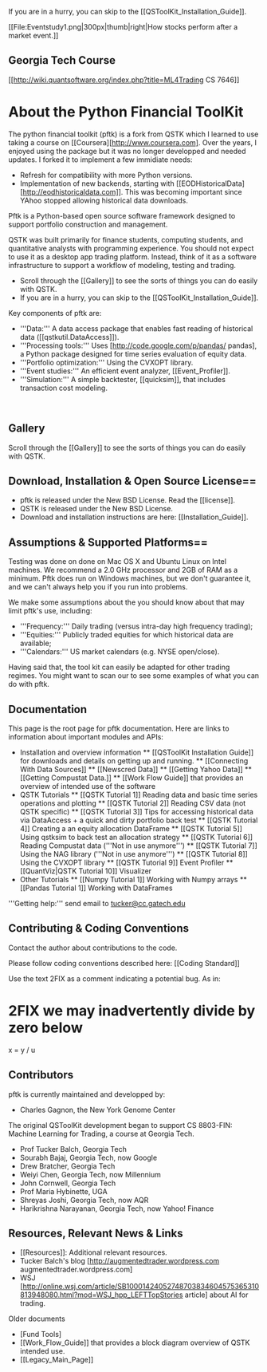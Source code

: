 If you are in a hurry, you can skip to the  [[QSToolKit_Installation_Guide]].

[[File:Eventstudy1.png|300px|thumb|right|How stocks perform after a market event.]]

## Georgia Tech Course

[[http://wiki.quantsoftware.org/index.php?title=ML4Trading CS 7646]]

# About the Python Financial ToolKit

The python financial toolkit (pftk) is a fork from QSTK which I learned to use taking a course on [[Coursera][http://www.coursera.com]. Over the years, I enjoyed using the package but it was no longer developped and needed updates. I forked it to implement a few immidiate needs:
* Refresh for compatibility with more Python versions.
* Implementation of new backends, starting with [[EODHistoricalData][http://eodhistoricaldata.com]]. This was becoming important since YAhoo stopped allowing historical data downloads.

Pftk is a Python-based open source software framework designed to support portfolio construction and management.

QSTK was built primarily for finance students, computing students, and quantitative analysts with programming experience.  You should not expect to use it as a desktop app trading platform.  Instead, think of it as a software infrastructure to support a workflow of modeling, testing and trading.  

* Scroll through the [[Gallery]] to see the sorts of things you can do easily with QSTK.  
* If you are in a hurry, you can skip to the  [[QSToolKit_Installation_Guide]].

Key components of pftk are:

* '''Data:''' A data access package that enables fast reading of historical data ([[qstkutil.DataAccess]]).
* '''Processing tools:''' Uses [http://code.google.com/p/pandas/ pandas], a Python package designed for time series evaluation of equity data.
* '''Portfolio optimization:''' Using the CVXOPT library.
* '''Event studies:''' An efficient event analyzer, [[Event_Profiler]].
* '''Simulation:''' A simple backtester, [[quicksim]], that includes transaction cost modeling.
<BR clear=right>

## Gallery

Scroll through the [[Gallery]] to see the sorts of things you can do easily with QSTK.  

## Download, Installation & Open Source License==

* pftk is released under the New BSD License. Read the [[license]].
* QSTK is released under the New BSD License.
* Download and installation instructions are here: [[Installation_Guide]].

## Assumptions & Supported Platforms==

Testing was done on done on Mac OS X and Ubuntu Linux on Intel machines. We recommend a 2.0 GHz processor and 2GB of RAM as a minimum. Pftk does run on Windows machines, but we don't guarantee it, and we can't always help you if you run into problems.

We make some assumptions about the you should know about that may limit pftk's use, including:

* '''Frequency:''' Daily trading (versus intra-day high frequency trading);
* '''Equities:''' Publicly traded equities for which historical data are available;
* '''Calendars:''' US market calendars (e.g. NYSE open/close).

Having said that, the tool kit can easily be adapted for other trading regimes.  You might want to scan our to see some examples of what you can do with pftk.

## Documentation

This page is the root page for pftk documentation.  Here are links to information about important modules and APIs:

* Installation and overview information
** [[QSToolKit Installation Guide]] for downloads and details on getting up and running.
** [[Connecting With Data Sources]]
** [[Newscred Data]]
** [[Getting Yahoo Data]]
** [[Getting Compustat Data.]]
** [[Work Flow Guide]] that provides an overview of intended use of the software
* QSTK Tutorials
** [[QSTK Tutorial 1]] Reading data and basic time series operations and plotting
** [[QSTK Tutorial 2]] Reading CSV data (not QSTK specific)
** [[QSTK Tutorial 3]] Tips for accessing historical data via DataAccess + a quick and dirty portfolio back test
** [[QSTK Tutorial 4]] Creating a an equity allocation DataFrame
** [[QSTK Tutorial 5]] Using qstksim to back test an allocation strategy
** [[QSTK Tutorial 6]] Reading Compustat data  ('''Not in use anymore''')
** [[QSTK Tutorial 7]] Using the NAG library  ('''Not in use anymore''')
** [[QSTK Tutorial 8]] Using the CVXOPT library
** [[QSTK Tutorial 9]] Event Profiler
** [[QuantViz|QSTK Tutorial 10]] Visualizer
* Other Tutorials
** [[Numpy Tutorial 1]] Working with Numpy arrays
** [[Pandas Tutorial 1]] Working with DataFrames 
<!--
* QSTK major modules
** [http://www.quantsoftware.org/Docs/html/index.html APIs] for all modules
** [[qstklearn]]
** [[qstktest]]
** [[qstkutil]]
** [[Features]]
* QSTK applications
** [[csvconverter]]
** [[data_updater]]
** [[quicksim]]
** [[Event_Profiler]]
** [[QuantViz]]
** [[Report Generator]]
-->
'''Getting help:''' send email to tucker@cc.gatech.edu

## Contributing & Coding Conventions

Contact the author about contributions to the code.

Please follow coding conventions described here: [[Coding Standard]]

Use the text 2FIX as a comment indicating a potential bug.  As in:

 # 2FIX we may inadvertently divide by zero below
 x = y / u

## Contributors

pftk is currently maintained and developped by:
* Charles Gagnon, the New York Genome Center

The original QSToolKit development began to support  CS 8803-FIN: Machine Learning for Trading, a course at Georgia Tech. 

* Prof Tucker Balch, Georgia Tech
* Sourabh Bajaj, Georgia Tech, now Google
* Drew Bratcher, Georgia Tech
* Weiyi Chen, Georgia Tech, now Millennium
* John Cornwell, Georgia Tech
* Prof Maria Hybinette, UGA
* Shreyas Joshi, Georgia Tech, now AQR
* Harikrishna Narayanan, Georgia Tech, now Yahoo! Finance

## Resources, Relevant News & Links

* [[Resources]]: Additional relevant resources.
* Tucker Balch's blog [http://augmentedtrader.wordpress.com augmentedtrader.wordpress.com]
* WSJ [http://online.wsj.com/article/SB10001424052748703834604575365310813948080.html?mod=WSJ_hpp_LEFTTopStories article] about AI for trading.

Older documents 
* [Fund Tools]
* [[Work_Flow_Guide]] that provides a block diagram overview of QSTK intended use.
* [[Legacy_Main_Page]]

